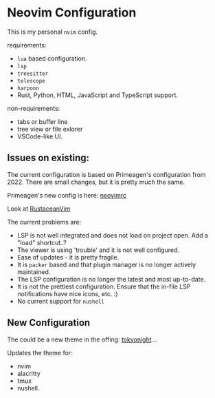 # Neovim Configuration

This is my personal `nvim` config.

requirements:

- `lua` based configuration.
- `lsp` 
- `treesitter`
- `telescope`
- `harpoon`
- Rust, Python, HTML, JavaScript and TypeScript support.

non-requirements:

- tabs or buffer line
- tree view or file exlorer
- VSCode-like UI.

## Issues on existing:

The current configuration is based on Primeagen's configuration from 2022. There are small changes, but it is pretty much the same.

Primeagen's new config is here: [neovimrc](https://github.com/ThePrimeagen/neovimrc)

Look at [RustaceanVim](https://github.com/mrcjkb/rustaceanvim)

The current problems are:

- LSP is not well integrated and does not load on project open. Add a "load" shortcut..?
- The viewer is using 'trouble' and it is not well configured.
- Ease of updates - it is pretty fragile.
- It is `packer` based and that plugin manager is no longer actively maintained.
- The LSP configuration is no longer the latest and most up-to-date.
- It is not the prettiest configuration. Ensure that the in-file LSP notifications have nice icons, etc. :)
- No current support for `nushell`

## New Configuration

The could be a new theme in the offing: [tokyonight](https://github.com/folke/tokyonight.nvim)...

Updates the theme for:

- nvim
- alacritty
- tmux
- nushell.
